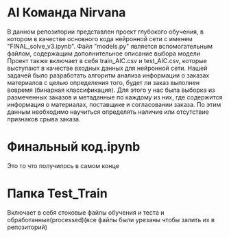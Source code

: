 # AI Команда Nirvana
В данном репозитории представлен проект глубокого обучения, в котором в качестве основного кода нейронной сети с именем "FINAL_solve_v3.ipynb". 
Файл "models.py" является вспомогательным файлом, содержащим дополнительное описание выбора модели  
Проект также включает в себя train_AIC.csv и test_AIC.csv, которые выступают в качестве входных данных для нейронной сети.
Нашей задачей было разработать алгоритм анализа информации о заказах материалов с целью определения того, будет ли заказ выполнен вовремя (бинарная классификация). 
Для этого у нас была выборка из размеченных заказов и метаданные по каждому из них, где содержится информация о материалах, поставщике и согласовании заказа. 
По этим данным необходимо научиться определять наличие или отсутствие признаков срыва заказа.

# Финальный код.ipynb
Это то что получилось в самом конце 

# Папка Test_Train
Включает в себя стоковые файлы обучения и теста и обработанные(processed)(все файлы были урезаны чтобы залить их в репозиторий)

